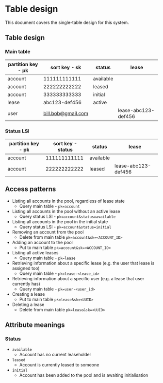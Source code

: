 # Table design
This document covers the single-table design for this system.

## Table design

### Main table
| partition key - pk       | sort key - sk      | status     | lease               |
| ------------------------ | ------------------ | ---------- | ------------------- |
| account                  | 111111111111       | available  |                     |
| account                  | 222222222222       | leased     |                     |
| account                  | 333333333333       | initial    |                     |
| lease                    | abc123-def456      | active     |                     |
| user                     | bill.bob@gmail.com |            | lease-abc123-def456 |

### Status LSI
| partition key - pk | sort key - status | status     | lease               |
| ------------------ | ----------------- | ---------- | ------------------- |
| account            | 111111111111      | available  |                     |
| account            | 222222222222      | leased     | lease-abc123-def456 |

## Access patterns
- Listing all accounts in the pool, regardless of lease state
  - Query main table - `pk=account`
- Listing all accounts in the pool without an active lease
  - Query status LSI - `pk=account&status=available`
- Listing all accounts in the pool in the initial state
  - Query status LSI - `pk=account&status=initial`
- Removing an account from the pool
  - Delete from main table `pk=account&sk=<ACCOUNT_ID>`
- Adding an account to the pool
  - Put to main table `pk=account&sk=<ACCOUNT_ID>`
- Listing all active leases
  - Query main table - `pk=lease`
- Retrieving information about a specific lease (e.g. the user that lease is assigned too)
  - Query main table - `pk=lease-<lease_id>`
- Retrieving information about a specific user (e.g. a lease that user currently has)
  - Query main table - `pk=user-<user_id>`
- Creating a lease
  - Put to main table `pk=lease&sk=<UUID>`
- Deleting a lease
  - Delete from main table `pk=lease&sk=<UUID>`

## Attribute meanings
### Status
- `available`
  - Account has no current leaseholder
- `leased`
  - Account is currently leased to someone
- `initial`
  - Account has been added to the pool and is awaiting initialisation
